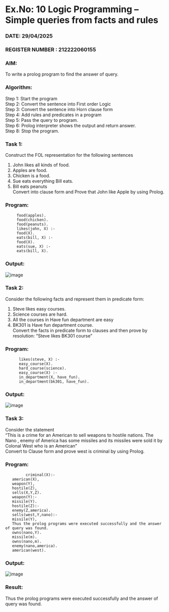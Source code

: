 # Ex.No: 10  Logic Programming –  Simple queries from facts and rules
### DATE: 29/04/2025                                                                         
### REGISTER NUMBER : 212222060155
### AIM: 
To write a prolog program to find the answer of query. 
###  Algorithm:
 Step 1: Start the program <br> 
 Step 2: Convert the sentence into First order Logic  <br> 
 Step 3:  Convert the sentence into Horn clause form  <br> 
 Step 4: Add rules and predicates in a program   <br> 
 Step 5:  Pass the query to program. <br> 
 Step 6: Prolog interpreter shows the output and return answer. <br> 
 Step 8:  Stop the program.

### Task 1:
Construct the FOL representation for the following sentences <br> 
1.	John likes all kinds of food.  <br> 
2.	Apples are food.  <br> 
3.	Chicken is a food.  <br> 
4.	Sue eats everything Bill eats. <br> 
5.	 Bill eats peanuts  <br> 
   Convert into clause form and Prove that John like Apple by using Prolog. <br> 



### Program:

         food(apples).
         food(chicken).
         food(peanuts).
         likes(john, X) :-
         food(X).
         eats(bill, X) :-
         food(X).
         eats(sue, X) :-
         eats(bill, X).


### Output:

![image](https://github.com/user-attachments/assets/f0a5dda8-d016-4029-8e0b-9ee0f794c616)
### Task 2:
Consider the following facts and represent them in predicate form: <br>              
1.	Steve likes easy courses. <br> 
2.	Science courses are hard. <br> 
3. All the courses in Have fun department are easy <br> 
4. BK301 is Have fun department course.<br> 
Convert the facts in predicate form to clauses and then prove by resolution: “Steve likes BK301 course”<br> 

### Program:

          likes(steve, X) :-
          easy_course(X).
          hard_course(science).
          easy_course(X) :-
          in_department(X, have_fun).
          in_department(bk301, have_fun).

### Output:

![image](https://github.com/user-attachments/assets/2bf70648-2ea7-4990-b243-0ce54cff7583)


### Task 3:
Consider the statement <br> 
“This is a crime for an American to sell weapons to hostile nations. The Nano , enemy of America has some missiles and its missiles were sold it by Colonal West who is an American” <br> 
Convert to Clause form and prove west is criminal by using Prolog.<br> 
### Program:



             criminal(X):-
       american(X),
       weapon(Y),
       hostile(Z),
       sells(X,Y,Z).
       weapon(Y):-
       missile(Y).
       hostile(Z):-
       enemy(Z,america).
       sells(west,Y,nano):-
       missile(Y),
       Thus the prolog programs were executed successfully and the answer of query was found.
       owns(nano,Y).
       missile(m).
       owns(nano,m).
       enemy(nano,america).
       american(west).

### Output:
 
![image](https://github.com/user-attachments/assets/87a86ff1-51bd-4177-898a-a162d0f412b3)

### Result:
Thus the prolog programs were executed successfully and the answer of query was found.
